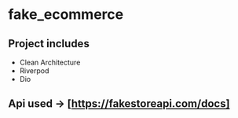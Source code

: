 # fake_ecommerce


## Project includes
- Clean Architecture
- Riverpod
- Dio


## Api used -> [https://fakestoreapi.com/docs]
